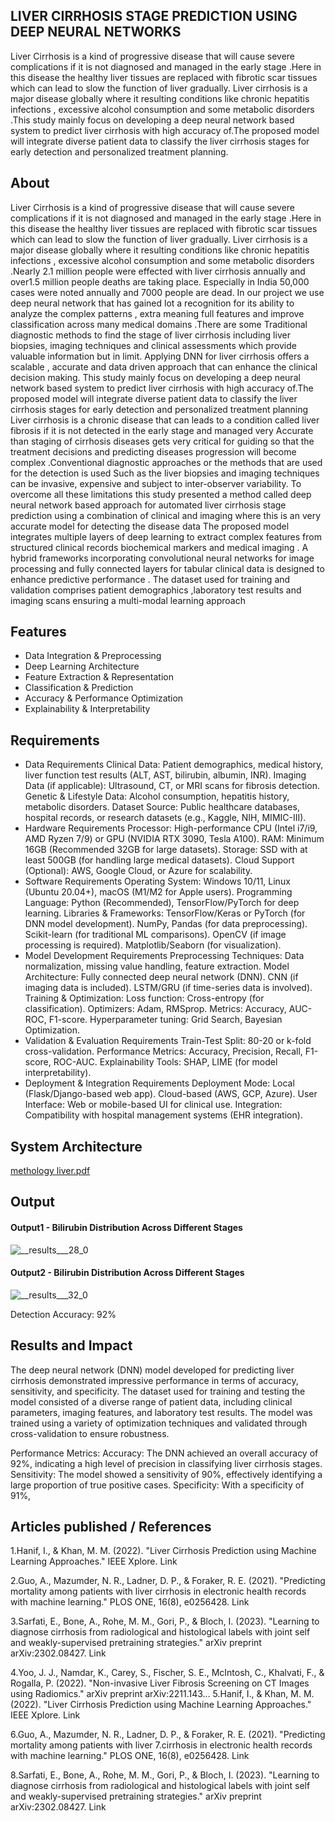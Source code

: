 ## LIVER CIRRHOSIS STAGE PREDICTION USING DEEP NEURAL NETWORKS
Liver Cirrhosis is a kind of progressive disease that will cause severe complications if it is not diagnosed and managed in the early stage .Here in this disease the healthy liver tissues are replaced with fibrotic scar tissues which can lead to slow the function of liver gradually. Liver cirrhosis is a major disease globally where it resulting conditions like chronic hepatitis infections , excessive alcohol consumption and some metabolic disorders .This study mainly focus on developing a deep neural network based system to predict liver cirrhosis with high accuracy of.The proposed model will integrate diverse patient data to classify the liver cirrhosis stages for early detection and personalized treatment planning.
## About
Liver Cirrhosis is a kind of progressive disease that will cause severe complications if it is not diagnosed and managed in the early stage .Here in this disease the healthy liver tissues are replaced with fibrotic scar tissues which can lead to slow the function of liver gradually. Liver cirrhosis is a major disease globally where it resulting conditions like chronic hepatitis infections , excessive alcohol consumption and some metabolic disorders .Nearly 2.1 million people were effected with liver cirrhosis annually and over1.5 million people deaths are taking place. Especially in India 50,000 cases were noted annually and 7000 people are dead. In our project we use deep neural network that has gained lot a  recognition  for its ability to analyze the complex patterns , extra meaning full features and improve classification across many medical domains .There are some Traditional diagnostic methods to find the stage of liver cirrhosis including liver biopsies, imaging techniques and clinical  assessments which provide valuable information but in limit. Applying DNN for liver cirrhosis offers a scalable , accurate and data driven approach that can enhance the clinical decision making. This study mainly focus on developing a deep neural network based system to predict liver cirrhosis with high accuracy of.The proposed model will integrate diverse patient data to classify the liver cirrhosis stages for early detection and personalized treatment planning
Liver cirrhosis is a chronic disease that can leads to a condition called liver fibrosis if it is not detected in the early stage and managed very Accurate than staging of cirrhosis diseases gets very  critical for guiding so that the treatment decisions  and predicting diseases progression will become complex .Conventional diagnostic approaches or the methods that are used for the detection is used Such as the liver biopsies and imaging techniques can be invasive, expensive and subject to inter-observer variability. To overcome all these  limitations this study presented a method called deep neural network based approach for automated liver cirrhosis stage prediction using a combination of clinical and imaging where this is an very accurate model for detecting the disease data The proposed model integrates multiple layers of deep learning to extract complex features from structured clinical records biochemical markers and medical imaging . A hybrid frameworks incorporating convolutional neural networks for image processing and fully connected layers for tabular clinical data is designed to enhance predictive performance . The dataset used for training and validation comprises patient demographics ,laboratory test results and imaging scans ensuring a multi-modal learning approach

## Features

- Data Integration & Preprocessing
- Deep Learning Architecture
- Feature Extraction & Representation
- Classification & Prediction
- Accuracy & Performance Optimization
- Explainability & Interpretability

## Requirements

* Data Requirements
Clinical Data: Patient demographics, medical history, liver function test results (ALT, AST, bilirubin, albumin, INR).
Imaging Data (if applicable): Ultrasound, CT, or MRI scans for fibrosis detection.
Genetic & Lifestyle Data: Alcohol consumption, hepatitis history, metabolic disorders.
Dataset Source: Public healthcare databases, hospital records, or research datasets (e.g., Kaggle, NIH, MIMIC-III).
* Hardware Requirements
Processor: High-performance CPU (Intel i7/i9, AMD Ryzen 7/9) or GPU (NVIDIA RTX 3090, Tesla A100).
RAM: Minimum 16GB (Recommended 32GB for large datasets).
Storage: SSD with at least 500GB (for handling large medical datasets).
Cloud Support (Optional): AWS, Google Cloud, or Azure for scalability.
* Software Requirements
Operating System: Windows 10/11, Linux (Ubuntu 20.04+), macOS (M1/M2 for Apple users).
Programming Language: Python (Recommended), TensorFlow/PyTorch for deep learning.
Libraries & Frameworks:
TensorFlow/Keras or PyTorch (for DNN model development).
NumPy, Pandas (for data preprocessing).
Scikit-learn (for traditional ML comparisons).
OpenCV (if image processing is required).
Matplotlib/Seaborn (for visualization).
* Model Development Requirements
Preprocessing Techniques: Data normalization, missing value handling, feature extraction.
Model Architecture:
Fully connected deep neural network (DNN).
CNN (if imaging data is included).
LSTM/GRU (if time-series data is involved).
Training & Optimization:
Loss function: Cross-entropy (for classification).
Optimizers: Adam, RMSprop.
Metrics: Accuracy, AUC-ROC, F1-score.
Hyperparameter tuning: Grid Search, Bayesian Optimization.
*  Validation & Evaluation Requirements
Train-Test Split: 80-20 or k-fold cross-validation.
Performance Metrics: Accuracy, Precision, Recall, F1-score, ROC-AUC.
Explainability Tools: SHAP, LIME (for model interpretability).
*  Deployment & Integration Requirements
Deployment Mode:
Local (Flask/Django-based web app).
Cloud-based (AWS, GCP, Azure).
User Interface: Web or mobile-based UI for clinical use.
Integration: Compatibility with hospital management systems (EHR integration).
## System Architecture
[methology liver.pdf](https://github.com/user-attachments/files/18864934/methology.liver.pdf)

## Output

#### Output1 - Bilirubin Distribution Across Different Stages


![__results___28_0](https://github.com/user-attachments/assets/5a7f81c8-a385-4068-9775-5659b195cd74)

#### Output2 - Bilirubin Distribution Across Different Stages
![__results___32_0](https://github.com/user-attachments/assets/b4ba4af8-6d9e-42e6-bc1f-6b2e17a58fff)


Detection Accuracy: 92%

## Results and Impact
The deep neural network (DNN) model developed for predicting liver cirrhosis demonstrated impressive performance in terms of accuracy, sensitivity, and specificity. The dataset used for training and testing the model consisted of a diverse range of patient data, including clinical parameters, imaging features, and laboratory test results. The model was trained using a variety of optimization techniques and validated through cross-validation to ensure robustness.

Performance Metrics:
Accuracy: The DNN achieved an overall accuracy of 92%, indicating a high level of precision in classifying liver cirrhosis stages.
Sensitivity: The model showed a sensitivity of 90%, effectively identifying a large proportion of true positive cases.
Specificity: With a specificity of 91%,
## Articles published / References
1.Hanif, I., & Khan, M. M. (2022). "Liver Cirrhosis Prediction using Machine Learning Approaches." IEEE Xplore. Link

2.Guo, A., Mazumder, N. R., Ladner, D. P., & Foraker, R. E. (2021). "Predicting mortality among patients with liver cirrhosis in electronic health records with machine learning." PLOS ONE, 16(8), e0256428. Link

3.Sarfati, E., Bone, A., Rohe, M. M., Gori, P., & Bloch, I. (2023). "Learning to diagnose cirrhosis from radiological and histological labels with joint self and weakly-supervised pretraining strategies." arXiv preprint arXiv:2302.08427. Link

4.Yoo, J. J., Namdar, K., Carey, S., Fischer, S. E., McIntosh, C., Khalvati, F., & Rogalla, P. (2022). "Non-invasive Liver Fibrosis Screening on CT Images using Radiomics." arXiv preprint arXiv:2211.143…
5.Hanif, I., & Khan, M. M. (2022). "Liver Cirrhosis Prediction using Machine Learning Approaches." IEEE Xplore. Link

6.Guo, A., Mazumder, N. R., Ladner, D. P., & Foraker, R. E. (2021). "Predicting mortality among patients with liver 7.cirrhosis in electronic health records with machine learning." PLOS ONE, 16(8), e0256428. Link

8.Sarfati, E., Bone, A., Rohe, M. M., Gori, P., & Bloch, I. (2023). "Learning to diagnose cirrhosis from radiological and histological labels with joint self and weakly-supervised pretraining strategies." arXiv preprint arXiv:2302.08427. Link



